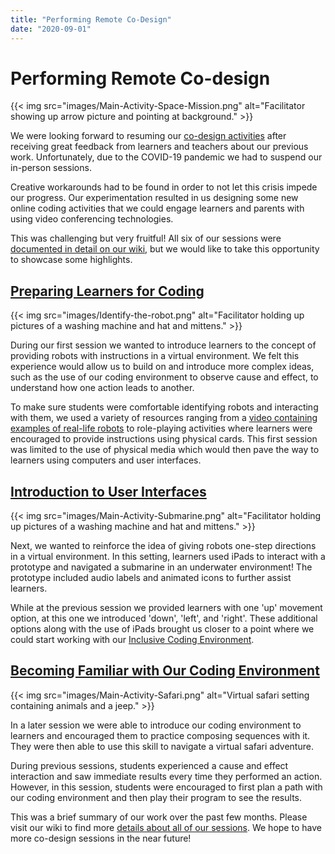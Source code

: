 ```yaml
---
title: "Performing Remote Co-Design"
date: "2020-09-01"
---
```


# Performing Remote Co-design

{{< img src="images/Main-Activity-Space-Mission.png" alt="Facilitator showing up arrow picture and pointing at background." >}}

We were looking forward to resuming our [co-design activities](https://wiki.fluidproject.org/display/C2LC/Coding+to+Learn+and+Create+Co-Design+Kit#CodingtoLearnandCreateCoDesignKit-Embeddedco-designworkshopsatschools) after receiving great feedback from learners and teachers about our previous work. Unfortunately, due to the COVID-19 pandemic we had to suspend our in-person sessions. 

Creative workarounds had to be found in order to not let this crisis impede our progress. Our experimentation resulted in us designing some new online coding activities that we could engage learners and parents with using video conferencing technologies.

This was challenging but very fruitful! All six of our sessions were [documented in detail on our wiki](https://wiki.fluidproject.org/display/C2LC/Coding+to+Learn+and+Create+Co-Design+Kit#CodingtoLearnandCreateCoDesignKit-Embeddedvirtualcodingsessions), but we would like to take this opportunity to showcase some highlights.

## [Preparing Learners for Coding](https://wiki.fluidproject.org/display/C2LC/May+27th%2C+2020)

{{< img src="images/Identify-the-robot.png" alt="Facilitator holding up pictures of a washing machine and hat and mittens." >}}

During our first session we wanted to introduce learners to the concept of providing robots with instructions in a virtual environment. We felt this experience would allow us to build on and introduce more complex ideas, such as the use of our coding environment to observe cause and effect, to understand how one action leads to another.

To make sure students were comfortable identifying robots and interacting with them, we used a variety of resources ranging from a [video containing examples of real-life robots](https://youtu.be/8wHJjLMnikU) to role-playing activities where learners were encouraged to provide instructions using physical cards. This first session was limited to the use of physical media which would then pave the way to learners using computers and user interfaces.

## [Introduction to User Interfaces](https://wiki.fluidproject.org/display/C2LC/June+3rd%2C+2020)

{{< img src="images/Main-Activity-Submarine.png" alt="Facilitator holding up pictures of a washing machine and hat and mittens." >}}

Next, we wanted to reinforce the idea of giving robots one-step directions in a virtual environment. In this setting, learners used iPads to interact with a prototype and navigated a submarine in an underwater environment! The prototype included audio labels and animated icons to further assist learners.

While at the previous session we provided learners with one 'up' movement option, at this one we introduced 'down', 'left', and 'right'. These additional options along with the use of iPads brought us closer to a point where we could start working with our [Inclusive Coding Environment](https://www.codelearncreate.org/blog/designing-inclusive-coding-environment/).

## [Becoming Familiar with Our Coding Environment](https://wiki.fluidproject.org/display/C2LC/June+17th%2C+2020)

{{< img src="images/Main-Activity-Safari.png" alt="Virtual safari setting containing animals and a jeep." >}}

In a later session we were able to introduce our coding environment to learners and encouraged them to practice composing sequences with it. They were then able to use this skill to navigate a virtual safari adventure.

During previous sessions, students experienced a cause and effect interaction and saw immediate results every time they performed an action. However, in this session, students were encouraged to first plan a path with our coding environment and then play their program to see the results.

This was a brief summary of our work over the past few months. Please visit our wiki to find more [details about all of our sessions](https://wiki.fluidproject.org/display/C2LC/Coding+to+Learn+and+Create+Co-Design+Kit#CodingtoLearnandCreateCoDesignKit-Embeddedvirtualcodingsessions). We hope to have more co-design sessions in the near future! 
